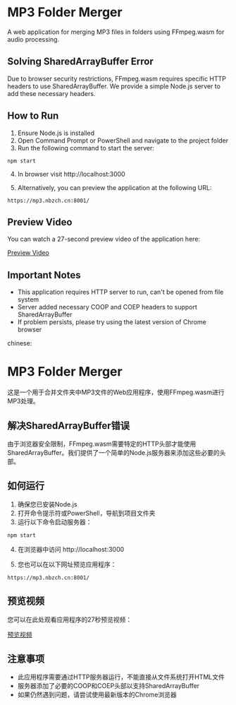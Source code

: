 # MP3 Folder Merger

A web application for merging MP3 files in folders using FFmpeg.wasm for audio processing.

## Solving SharedArrayBuffer Error

Due to browser security restrictions, FFmpeg.wasm requires specific HTTP headers to use SharedArrayBuffer. We provide a simple Node.js server to add these necessary headers.

## How to Run

1. Ensure Node.js is installed
2. Open Command Prompt or PowerShell and navigate to the project folder
3. Run the following command to start the server:

```
npm start
```

4. In browser visit http://localhost:3000

5. Alternatively, you can preview the application at the following URL:

```
https://mp3.nbzch.cn:8001/
```

## Preview Video

You can watch a 27-second preview video of the application here:

[Preview Video](https://mp3.nbzch.cn:8001/preview.mp4)

## Important Notes

- This application requires HTTP server to run, can't be opened from file system
- Server added necessary COOP and COEP headers to support SharedArrayBuffer
- If problem persists, please try using the latest version of Chrome browser


chinese:
# MP3 Folder Merger

这是一个用于合并文件夹中MP3文件的Web应用程序，使用FFmpeg.wasm进行MP3处理。

## 解决SharedArrayBuffer错误

由于浏览器安全限制，FFmpeg.wasm需要特定的HTTP头部才能使用SharedArrayBuffer。我们提供了一个简单的Node.js服务器来添加这些必要的头部。

## 如何运行

1. 确保您已安装Node.js
2. 打开命令提示符或PowerShell，导航到项目文件夹
3. 运行以下命令启动服务器：

```
npm start
```

4. 在浏览器中访问 http://localhost:3000

5. 您也可以在以下网址预览应用程序：

```
https://mp3.nbzch.cn:8001/
```

## 预览视频

您可以在此处观看应用程序的27秒预览视频：

[预览视频](https://mp3.nbzch.cn:8001/preview.mp4)

## 注意事项

- 此应用程序需要通过HTTP服务器运行，不能直接从文件系统打开HTML文件
- 服务器添加了必要的COOP和COEP头部以支持SharedArrayBuffer
- 如果仍然遇到问题，请尝试使用最新版本的Chrome浏览器